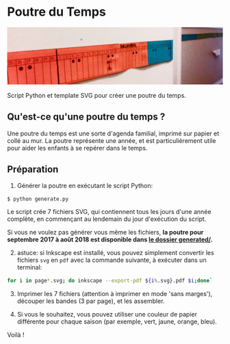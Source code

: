 Poutre du Temps
===============


![Notre poutre du temps](docs/poutre.jpg)

Script Python et template SVG pour créer une poutre du temps.

Qu'est-ce qu'une poutre du temps ?
----------------------------------

Une poutre du temps est une sorte d'agenda familial, imprimé sur papier et collé
au mur. La poutre représente une année, et est particulièrement utile pour aider
les enfants à se repérer dans le temps.

Préparation
-----------

1. Générer la poutre en exécutant le script Python:

```
$ python generate.py
```

Le script crée 7 fichiers SVG, qui contiennent tous les jours d'une année
complète, en commençant au lendemain du jour d'exécution du script.

Si vous ne voulez pas générer vous même les fichiers, **la poutre pour septembre
2017 à août 2018 est disponible dans [le dossier generated/](generated).**

2. astuce: si Inkscape est installé, vous pouvez simplement convertir les
   fichiers `svg` en `pdf` avec la commande suivante, à exécuter dans un
   terminal:

```sh
for i in page*.svg; do inkscape --export-pdf ${i%.svg}.pdf $i;done`
```

3. Imprimer les 7 fichiers (attention à imprimer en mode 'sans marges'), découper les bandes (3 par page), et les assembler.

4. Si vous le souhaitez, vous pouvez utiliser une couleur de papier différente pour chaque
   saison (par exemple, vert, jaune, orange, bleu).

Voilà !


